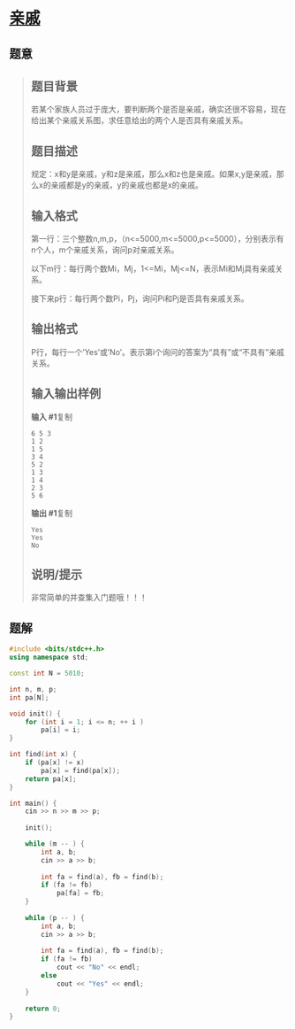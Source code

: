 #  [亲戚](https://www.luogu.com.cn/problem/P1551)

## 题意

>   ## 题目背景
>
>   若某个家族人员过于庞大，要判断两个是否是亲戚，确实还很不容易，现在给出某个亲戚关系图，求任意给出的两个人是否具有亲戚关系。
>
>   ## 题目描述
>
>   规定：x和y是亲戚，y和z是亲戚，那么x和z也是亲戚。如果x,y是亲戚，那么x的亲戚都是y的亲戚，y的亲戚也都是x的亲戚。
>
>   ## 输入格式
>
>   第一行：三个整数n,m,p，（n<=5000,m<=5000,p<=5000），分别表示有n个人，m个亲戚关系，询问p对亲戚关系。
>
>   以下m行：每行两个数Mi，Mj，1<=Mi，Mj<=N，表示Mi和Mj具有亲戚关系。
>
>   接下来p行：每行两个数Pi，Pj，询问Pi和Pj是否具有亲戚关系。
>
>   ## 输出格式
>
>   P行，每行一个’Yes’或’No’。表示第i个询问的答案为“具有”或“不具有”亲戚关系。
>
>   ## 输入输出样例
>
>   **输入 #1**复制
>
>   ```
>   6 5 3
>   1 2
>   1 5
>   3 4
>   5 2
>   1 3
>   1 4
>   2 3
>   5 6
>   ```
>
>   **输出 #1**复制
>
>   ```
>   Yes
>   Yes
>   No
>   ```
>
>   ## 说明/提示
>
>   非常简单的并查集入门题哦！！！

## 题解



```c++
#include <bits/stdc++.h>
using namespace std;

const int N = 5010;

int n, m, p;
int pa[N];

void init() {
    for (int i = 1; i <= n; ++ i )
        pa[i] = i;
}

int find(int x) {
    if (pa[x] != x)
        pa[x] = find(pa[x]);
    return pa[x];
}

int main() {
    cin >> n >> m >> p;
    
    init();

    while (m -- ) {
        int a, b;
        cin >> a >> b;
        
        int fa = find(a), fb = find(b);
        if (fa != fb)
            pa[fa] = fb;
    }
    
    while (p -- ) {
        int a, b;
        cin >> a >> b;
        
        int fa = find(a), fb = find(b);
        if (fa != fb)
            cout << "No" << endl;
        else
            cout << "Yes" << endl;
    }
    
    return 0;
}
```



```python3

```

